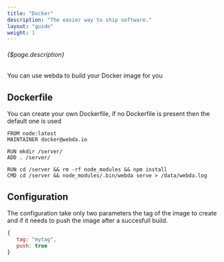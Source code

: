 ```yaml
---
title: "Docker"
description: "The easier way to ship software."
layout: "guide"
weight: 1
---
```


###### {$page.description}

<article id="1">

You can use webda to build your Docker image for you

## Dockerfile

You can create your own Dockerfile, if no Dockerfile is present then the default one is used

```
FROM node:latest
MAINTAINER docker@webda.io

RUN mkdir /server/
ADD . /server/

RUN cd /server && rm -rf node_modules && npm install
CMD cd /server && node_modules/.bin/webda serve > /data/webda.log
```

</article>

<article id="2">

## Configuration

The configuration take only two parameters the tag of the image to create and if it needs to push the image after a succesfull build.


```javascript
{
   tag: "mytag",
   push: true
}

```

</article>

